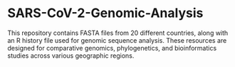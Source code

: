 # SARS-CoV-2-Genomic-Analysis
This repository contains FASTA files from 20 different countries, along with an R history file used for genomic sequence analysis. These resources are designed for comparative genomics, phylogenetics, and bioinformatics studies across various geographic regions.
